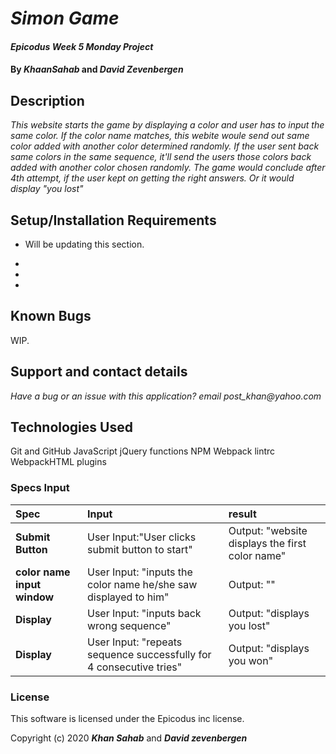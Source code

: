 # _Simon Game_

#### _Epicodus Week 5 Monday Project_

#### By _**KhaanSahab**_ and _**David Zevenbergen**_

## Description

_This website starts the game by displaying a color and user has to input the same color. If the color name matches, this webite woule send out same color added with another color determined randomly. If the user sent back same colors in the same sequence, it'll send the users those colors back added with another color chosen randomly. The game would conclude after 4th attempt, if the user kept on getting the right answers. Or it would display "you lost"_

## Setup/Installation Requirements

* Will be updating this section.
* 
* 

*

## Known Bugs

WIP.

## Support and contact details

_Have a bug or an issue with this application? email post_khan@yahoo.com_

## Technologies Used

Git and GitHub
JavaScript
jQuery
functions
NPM
Webpack
lintrc
WebpackHTML plugins

### Specs Input
| Spec | Input | result |
| :-------------  | :-----------------------------------------------------| :----------------------------------------|
| **Submit Button**  | User Input:"User clicks submit button to start" | Output: "website displays the first color name" |
| **color name input window** | User Input: "inputs the color name he/she saw displayed to him" | Output: ""|displays back the same color plus one more color name and it continues with each time user getting one more color name appended to already added array|
| **Display** | User Input: "inputs back wrong sequence" | Output: "displays you lost" |
| **Display** | User Input: "repeats sequence successfully for 4 consecutive tries" | Output: "displays you won" |


### License

This software is licensed under the Epicodus inc license.

Copyright (c) 2020 **_Khan Sahab_** and **_David zevenbergen_**